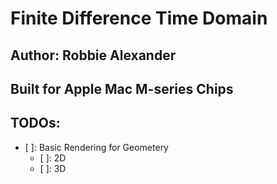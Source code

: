 # Finite Difference Time Domain 
## Author: Robbie Alexander 
## Built for Apple Mac M-series Chips

## TODOs:
- [ ]: Basic Rendering for Geometery 
    - [ ]: 2D 
    - [ ]: 3D
